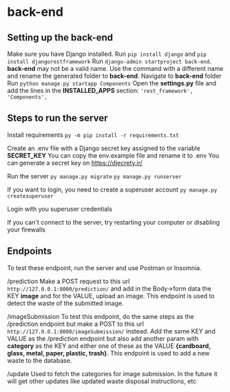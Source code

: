 # back-end

## Setting up the back-end

Make sure you have Django installed. Run `pip install django` and `pip install djangorestframework`
Run `django-admin startproject back-end`. **back-end** may not be a valid name. Use the command with a different name and rename the generated folder to **back-end**.
Navigate to **back-end** folder
Run `python manage.py startapp Components`
Open the **settings.py** file and add the lines in the **INSTALLED_APPS** section:
`'rest_framework',`
`'Components',`

## Steps to run the server

Install requirements
`py -m pip install -r requirements.txt`

Create an .env file with a Django secret key assigned to the variable **SECRET_KEY**
You can copy the env.example file and rename it to .env
You can generate a secret key on https://djecrety.ir/

Run the server
`py manage.py migrate`
`py manage.py runserver`

If you want to login, you need to create a superuser account
`py manage.py createsuperuser`

Login with you superuser credentials

If you can't connect to the server, try restarting your computer or disabling your firewalls

## Endpoints

To test these endpoint, run the server and use Postman or Insomnia.

/prediction
Make a POST request to this url `http://127.0.0.1:8000/prediction/` and add in the Body->form data the KEY **image** and for the VALUE, upload an image. This endpoint is used to detect the waste of the submitted image.

/imageSubmission
To test this endpoint, do the same steps as the /prediction endpoint but make a POST to this url `http://127.0.0.1:8000/imageSubmission/` instead. Add the same KEY and VALUE as the /prediction endpoint but also add another param with **category** as the KEY and either one of these as the VALUE **{cardboard, glass, metal, paper, plastic, trash}**. This endpoint is used to add a new waste to the database.

/update
Used to fetch the categories for image submission. In the future it will get other updates like updated waste disposal instructions, etc
